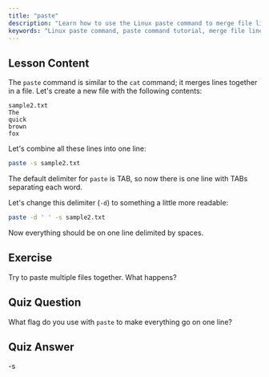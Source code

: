 ```yaml
---
title: "paste"
description: "Learn how to use the Linux paste command to merge file lines. Discover delimiters and combine files with this essential Linux command tutorial."
keywords: "Linux paste command, paste command tutorial, merge file lines, Linux commands, beginner Linux, Linux guide"
---
```


## Lesson Content

The `paste` command is similar to the `cat` command; it merges lines together in a file. Let's create a new file with the following contents:

```
sample2.txt
The
quick
brown
fox
```

Let's combine all these lines into one line:

```bash
paste -s sample2.txt
```

The default delimiter for `paste` is TAB, so now there is one line with TABs separating each word.

Let's change this delimiter (`-d`) to something a little more readable:

```bash
paste -d ' ' -s sample2.txt
```

Now everything should be on one line delimited by spaces.

## Exercise

Try to paste multiple files together. What happens?

## Quiz Question

What flag do you use with `paste` to make everything go on one line?

## Quiz Answer

-s
